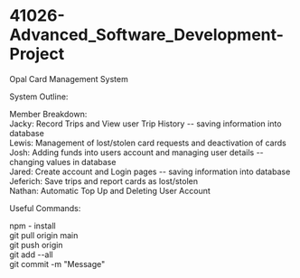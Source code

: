 # 41026-Advanced_Software_Development-Project
Opal Card Management System 

System Outline:

Member Breakdown:<br />
Jacky: Record Trips and View user Trip History -- saving information into database<br />
Lewis: Management of lost/stolen card requests and deactivation of cards<br />
Josh: Adding funds into users account and managing user details -- changing values in database<br />
Jared: Create account and Login pages -- saving information into database<br />
Jeferich: Save trips and report cards as lost/stolen<br />
Nathan: Automatic Top Up and Deleting User Account<br />


Useful Commands:

npm - install<br />
git pull origin main<br />
git push origin<br />
git add --all<br />
git commit -m "Message"<br />

